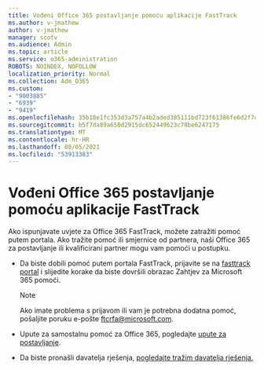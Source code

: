 ```yaml
---
title: Vođeni Office 365 postavljanje pomoću aplikacije FastTrack
ms.author: v-jmathew
author: v-jmathew
manager: scotv
ms.audience: Admin
ms.topic: article
ms.service: o365-administration
ROBOTS: NOINDEX, NOFOLLOW
localization_priority: Normal
ms.collection: Adm_O365
ms.custom:
- "9003885"
- "6939"
- "9419"
ms.openlocfilehash: 35b18e1fc353d3a757a4b2aded385111bd723f61386fe6d2f7c1315536cc30af
ms.sourcegitcommit: b5f7da89a650d2915dc652449623c78be6247175
ms.translationtype: MT
ms.contentlocale: hr-HR
ms.lasthandoff: 08/05/2021
ms.locfileid: "53913383"
---
```

# <a name="guided-office-365-setup-process-with-fasttrack"></a>Vođeni Office 365 postavljanje pomoću aplikacije FastTrack

Ako ispunjavate uvjete za Office 365 FastTrack, možete zatražiti pomoć putem portala. Ako tražite pomoć ili smjernice od partnera, naši Office 365 za postavljanje ili kvalificirani partner mogu vam pomoći u postupku.

- Da biste dobili pomoć putem portala FastTrack, prijavite se na [fasttrack portal](https://go.microsoft.com/fwlink/?linkid=2125443) i slijedite korake da biste dovršili obrazac Zahtjev za Microsoft 365 pomoći.

    > [!NOTE]
    > Ako imate problema s prijavom ili vam je potrebna dodatna pomoć, pošaljite poruku e-pošte [ftcrfa@microsoft.com](mailto:ftcrfa@microsoft.com).

- Upute za samostalnu pomoć za Office 365, pogledajte [upute za postavljanje](https://go.microsoft.com/fwlink/?linkid=2125827).
- Da biste pronašli davatelja rješenja, [pogledajte tražim davatelja rješenja.](https://go.microsoft.com/fwlink/?linkid=2125918)